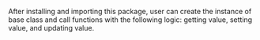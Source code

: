 After installing and importing this package, user can create the instance of base class and 
call functions with the following logic: getting value, setting value, and updating value.
